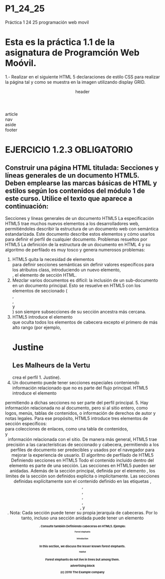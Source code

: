 # P1_24_25
Práctica 1 24 25 programación web movil

# Esta es la práctica 1.1 de la asignatura de Programción Web Moóvil.

1.- Realizar en el siguiente HTML 5 declaraciones de estilo CSS para realizar
la página tal y como se muestra en la imagen utilizando display GRID.
<!doctype html>
<html>
<head>
<meta charset="utf-8">
<title>ejercicio estructura</title>
</head>
<body>
    <header>header</header>
    <article>article</article>
    <nav>nav</nav>
    <aside>aside</aside>
<footer>footer</footer>
</body>
</html>

# EJERCICIO 1.2.3 OBLIGATORIO
Construir una página HTML titulada: Secciones y líneas generales de un
documento HTML5.
Deben emplearse las marcas básicas de HTML y estilos según los contenidos
del módulo 1 de este curso.
Utilice el texto que aparece a continuación:
------------------------------------------------------------
Secciones y líneas generales de un documento HTML5
La especificación HTML5 trae muchos nuevos elementos a los desarrolladores web,
permitiéndoles describir la estructura de un documento web con semántica
estandarizada. Este documento describe estos elementos y cómo usarlos para definir
el perfil de cualquier documento.
Problemas resueltos por HTML5
La definición de la estructura de un documento en HTML 4 y su algoritmo de perfilado
es muy tosco y genera numerosos problemas:
1. HTML5 quita la necesidad de elementos <div> para definir secciones
semánticas sin definir valores específicos para los atributos class, introduciendo
un nuevo elemento, <section>, el elemento de sección HTML.
2. Mezclar varios documentos es difícil: la inclusión de un sub-documento en un
documento principal. Esto se resuelve en HTML5 con los elementos de
seccionado (<article>, <section>, <nav> y <aside>) son siempre subsecciones de
su sección ancestra más cercana.
3. HTML5 introduce el elemento <hgroup> que oculta todos los elementos de
cabecera excepto el primero de más alto rango (por ejemplo,
<hgroup><h1>Justine</h1><h2>Les Malheurs de la Vertu</h2></hgroup> crea
el perfil 1. Justine).
4. Un documento puede tener secciones especiales conteniendo información
relacionado que no es parte del flujo principal. HTML5 introduce el elemento
<aside> permitiendo a dichas secciones no ser parte del perfil principal.
5. Hay información relacionada no al documento, pero si al sitio entero, como
logos, menús, tablas de contenidos, o información de derechos de autor y
notas legales. Para ese propósito, HTML5 introduce tres elementos de sección
específicos: <nav> para colecciones de enlaces, como una tabla de contenidos,
<footer> y <header> información relacionada con el sitio.
De manera más general, HTML5 trae precisión a las características de seccionado y
cabecera, permitiendo a los perfiles de documento ser predecibles y usados por el
navegador para mejorar la experiencia de usuario.
El algoritmo de perfilado de HTML5
Definiendo secciones en HTML5
Todo el contenido incluido dentro del elemento <body> es parte de una sección. Las
secciones en HTML5 pueden ser anidadas. Además de la sección principal, definida por
el elemento <body>, los límites de la sección son definidos explícita o implícitamente.
Las secciones definidas explícitamente son el contenido definido en las etiquetas
<body>, <section>, <article>, <aside>, <footer>, <header>, y <nav>. Nota: Cada sección
puede tener su propia jerarquía de cabeceras. Por lo tanto, incluso una sección
anidada puede tener un elemento <h1>. Consulte también Definiendo cabeceras en
HTML5.
Ejemplo:
<section>
<h1>Forest elephants</h1>
<section>
<h1>Introduction</h1>
<p>In this section, we discuss the lesser known forest elephants.
</section>
<section>
<h1>Habitat</h1>
<p>Forest elephants do not live in trees but among them.
</section>
<aside>
<p>advertising block
</aside>
</section>
<footer>
<p>(c) 2010 The Example company
</footer>